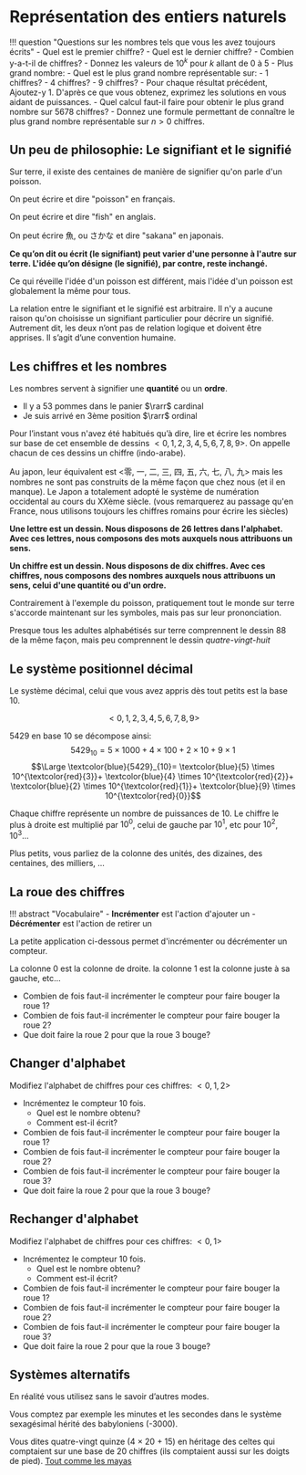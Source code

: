 # Représentation des entiers naturels


!!! question "Questions sur les nombres tels que vous les avez toujours écrits"
    - Quel est le premier chiffre?
    - Quel est le dernier chiffre?
    - Combien y-a-t-il de chiffres?
    - Donnez les valeurs de $10^k$ pour $k$ allant de 0 à 5
    - Plus grand nombre:
        - Quel est le plus grand nombre représentable sur:
            - 1 chiffres?
            - 4 chiffres?
            - 9 chiffres?
        - Pour chaque résultat précédent, Ajoutez-y 1. D'après ce que vous obtenez, exprimez les solutions en vous aidant de puissances.
        - Quel calcul faut-il faire pour obtenir le plus grand nombre sur 5678 chiffres?
        - Donnez une formule permettant de connaître le plus grand nombre représentable sur $n>0$ chiffres.

## Un peu de philosophie: Le signifiant et le signifié

Sur terre, il existe des centaines de manière de signifier qu'on parle d'un poisson.

On peut écrire et dire "poisson" en français.

On peut écrire et dire "fish" en anglais.

On peut écrire 魚, ou さかな et dire "sakana" en japonais.

**Ce qu’on dit ou écrit (le signifiant) peut varier d'une personne à l'autre sur terre. L'idée qu’on désigne (le signifié), par contre, reste inchangé.**

Ce qui réveille l'idée d'un poisson est différent, mais l'idée d'un poisson est globalement la même pour tous.

La relation entre le signifiant et le signifié est arbitraire. Il n'y a aucune raison qu'on choisisse un signifiant particulier pour décrire un signifié. Autrement dit, les deux n’ont pas de relation logique et doivent être apprises. Il s’agit d’une convention humaine.

## Les chiffres et les nombres

Les nombres servent à signifier une **quantité** ou un **ordre**.

- Il y a 53 pommes dans le panier $\rarr$ cardinal
- Je suis arrivé en 3ème position $\rarr$ ordinal

Pour l’instant vous n'avez été habitués qu’à dire, lire et écrire les nombres sur base de cet ensemble de dessins $<0, 1, 2, 3, 4, 5, 6, 7, 8, 9>$. On appelle chacun de ces dessins un chiffre (indo-arabe).

Au japon, leur équivalent est <零, 一, 二, 三, 四, 五, 六, 七, 八, 九> mais les nombres ne sont pas construits de la même façon que chez nous (et il en manque). Le Japon a totalement adopté le système de numération occidental au cours du XXème siècle. (vous remarquerez au passage qu'en France, nous utilisons toujours les chiffres romains pour écrire les siècles) 

**Une lettre est un dessin. Nous disposons de 26 lettres dans l'alphabet.
Avec ces lettres, nous composons des mots auxquels nous attribuons un sens.**

**Un chiffre est un dessin. Nous disposons de dix chiffres. 
Avec ces chiffres, nous composons des nombres auxquels nous attribuons un sens, celui d'une quantité ou d'un ordre.**

Contrairement à l'exemple du poisson, pratiquement tout le monde sur terre s'accorde maintenant sur les symboles, mais pas sur leur prononciation.

Presque tous les adultes alphabétisés sur terre comprennent le dessin $88$ de la même façon, mais peu comprennent le dessin $quatre\text{-}vingt\text{-}huit$


## Le système positionnel décimal

Le système décimal, celui que vous avez appris dès tout petits est la base 10. 

$$<0, 1, 2, 3, 4, 5, 6, 7, 8, 9>$$

$5429$ en base 10 se décompose ainsi:
$$5429_{10}=5 \times 1000+4 \times 100+2 \times 10+9 \times 1$$
$$\Large \textcolor{blue}{5429}_{10}= \textcolor{blue}{5} \times 10^{\textcolor{red}{3}}+ \textcolor{blue}{4} \times 10^{\textcolor{red}{2}}+ \textcolor{blue}{2} \times 10^{\textcolor{red}{1}}+ \textcolor{blue}{9} \times 10^{\textcolor{red}{0}}$$

Chaque chiffre représente un nombre de puissances de 10.
Le chiffre le plus à droite est multiplié par $10^0$, celui de gauche par $10^1$, etc pour $10^2$, $10^3$...

Plus petits, vous parliez de la colonne des unités, des dizaines, des centaines, des milliers, ...


## La roue des chiffres

!!! abstract "Vocabulaire"
    - **Incrémenter** est l'action d'ajouter un
    - **Décrémenter** est l'action de retirer un 

La petite application ci-dessous permet d'incrémenter ou décrémenter un compteur.

La colonne 0 est la colonne de droite. la colonne 1 est la colonne juste à sa gauche, etc...

- Combien de fois faut-il incrémenter le compteur pour faire bouger la roue 1?
- Combien de fois faut-il incrémenter le compteur pour faire bouger la roue 2?
- Que doit faire la roue 2 pour que la roue 3 bouge?

## Changer d'alphabet

Modifiez l'alphabet de chiffres pour ces chiffres: $<0, 1, 2>$

- Incrémentez le compteur 10 fois. 
    - Quel est le nombre obtenu? 
    - Comment est-il écrit?
- Combien de fois faut-il incrémenter le compteur pour faire bouger la roue 1?
- Combien de fois faut-il incrémenter le compteur pour faire bouger la roue 2?
- Combien de fois faut-il incrémenter le compteur pour faire bouger la roue 3?
- Que doit faire la roue 2 pour que la roue 3 bouge?

## Rechanger d'alphabet

Modifiez l'alphabet de chiffres pour ces chiffres: $<0, 1>$

- Incrémentez le compteur 10 fois. 
    - Quel est le nombre obtenu? 
    - Comment est-il écrit?
- Combien de fois faut-il incrémenter le compteur pour faire bouger la roue 1?
- Combien de fois faut-il incrémenter le compteur pour faire bouger la roue 2?
- Combien de fois faut-il incrémenter le compteur pour faire bouger la roue 3?
- Que doit faire la roue 2 pour que la roue 3 bouge?


## Systèmes alternatifs

En réalité vous utilisez sans le savoir d’autres modes.

Vous comptez par exemple les minutes et les secondes dans le système sexagésimal hérité des babyloniens (-3000).

Vous dites quatre-vingt quinze (4 × 20 + 15) en héritage des celtes qui comptaient sur une base de 20 chiffres (ils comptaient aussi sur les doigts de pied). [Tout comme les mayas](https://fr.wikipedia.org/wiki/Num%C3%A9ration_maya)



